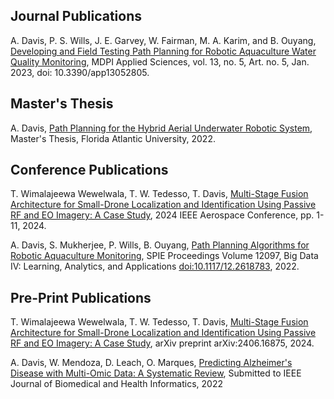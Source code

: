## Journal Publications

A. Davis, P. S. Wills, J. E. Garvey, W. Fairman, M. A. Karim, and B. Ouyang, [Developing and Field Testing Path Planning for Robotic Aquaculture Water Quality Monitoring](https://www.mdpi.com/2076-3417/13/5/2805), MDPI Applied Sciences, vol. 13, no. 5, Art. no. 5, Jan. 2023, doi: 10.3390/app13052805.

## Master's Thesis

A. Davis, [Path Planning for the Hybrid Aerial Underwater Robotic System](https://www.proquest.com/dissertations-theses/path-planning-hybrid-aerial-underwater-robotic/docview/2762728774/se-2), Master's Thesis, Florida Atlantic University, 2022.

## Conference Publications

T. Wimalajeewa Wewelwala, T. W. Tedesso, T. Davis, [Multi-Stage Fusion Architecture for Small-Drone Localization and Identification Using Passive RF and EO Imagery: A Case Study](https://ieeexplore.ieee.org/document/10521206), 2024 IEEE Aerospace Conference, pp. 1-11, 2024.

A. Davis, S. Mukherjee, P. Wills, B. Ouyang, [Path Planning Algorithms for Robotic Aquaculture Monitoring](https://arxiv.org/abs/2204.09753), SPIE Proceedings Volume 12097, Big Data IV: Learning, Analytics, and Applications [doi:10.1117/12.2618783](https://www.spiedigitallibrary.org/conference-proceedings-of-spie/12097/120970K/Path-planning-algorithms-for-robotic-aquaculture-monitoring/10.1117/12.2618783.short), 2022.

## Pre-Print Publications

T. Wimalajeewa Wewelwala, T. W. Tedesso, T. Davis, [Multi-Stage Fusion Architecture for Small-Drone Localization and Identification Using Passive RF and EO Imagery: A Case Study](https://arxiv.org/abs/2406.16875), arXiv preprint arXiv:2406.16875, 2024.

A. Davis, W. Mendoza, D. Leach, O. Marques, [Predicting Alzheimer's Disease with Multi-Omic Data: A Systematic Review](https://www.medrxiv.org/content/10.1101/2022.11.25.22282770v1), Submitted to IEEE Journal of Biomedical and Health Informatics, 2022

